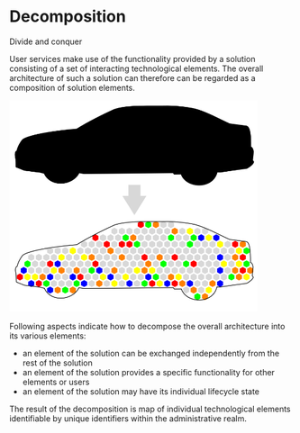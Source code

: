 Decomposition
=============

<div class="subtitle">Divide and conquer</div>

User services make use of the functionality provided by a solution consisting of
a set of interacting technological elements. The overall architecture of such a
solution can therefore can be regarded as a composition of solution elements.

<img src="./assets/images/decomposition.svg" alt="Decomposition" width="440"/>

Following aspects indicate how to decompose the overall architecture into its
various elements:

* an element of the solution can be exchanged independently from the rest of the solution
* an element of the solution provides a specific functionality for other elements or users
* an element of the solution may have its individual lifecycle state

The result of the decomposition is map of individual technological elements
identifiable by unique identifiers within the administrative realm.

